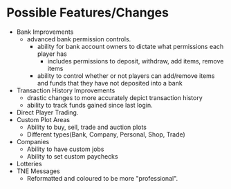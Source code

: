 Possible Features/Changes
=========================

- Bank Improvements
  - advanced bank permission controls.
    - ability for bank account owners to dictate what permissions
    each player has
      - includes permissions to deposit, withdraw, add items, remove items
    - ability to control whether or not players can add/remove items and funds
    that they have not deposited into a bank
- Transaction History Improvements
  - drastic changes to more accurately depict transaction history
  - ability to track funds gained since last login.
- Direct Player Trading.
- Custom Plot Areas
  - Ability to buy, sell, trade and auction plots
  - Different types(Bank, Company, Personal, Shop, Trade) 
- Companies
  - Ability to have custom jobs
  - Ability to set custom paychecks
- Lotteries
- TNE Messages
  - Reformatted and coloured to be more "professional".